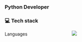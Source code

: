 ### Python Developer

### 💻 Tech stack 

Languages⠀⠀⠀⠀⠀⠀⠀⠀⠀⠀⠀⠀⠀⠀<img src="https://img.shields.io/badge/Python-d93b32?style=for-the-badge&logo=python&logoColor=black"/>
